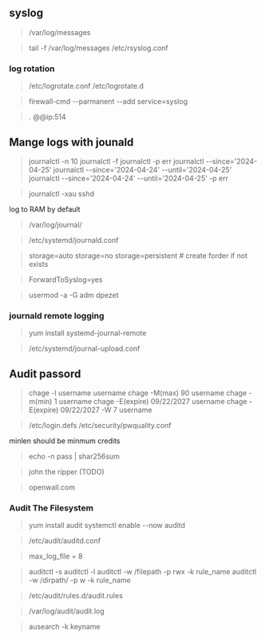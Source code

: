 ## syslog

> /var/log/messages

> tail -f /var/log/messages
> /etc/rsyslog.conf

### log rotation

> /etc/logrotate.conf
> /etc/logrotate.d

> firewall-cmd --parmanent --add service=syslog

> *.* @@ip:514

## Mange logs with jounald

> journalctl -n 10
> journalctl -f
> journalctl -p err
> journalctl --since='2024-04-25'
> journalctl --since='2024-04-24' --until='2024-04-25'
> journalctl --since='2024-04-24' --until='2024-04-25' -p err

> journalctl -xau sshd

log to RAM by default

> /var/log/journal/

> /etc/systemd/journald.conf

> storage=auto
> storage=no
> storage=persistent # create forder if not exists

> ForwardToSyslog=yes


> usermod -a -G adm dpezet

### journald remote logging

> yum install systemd-journal-remote

> /etc/systemd/journal-upload.conf

## Audit passord

> chage  -l username username
> chage  -M(max) 90 username
> chage  -m(min) 1 username
> chage  -E(expire) 09/22/2027 username
> chage  -E(expire) 09/22/2027 -W 7 username

> /etc/login.defs
> /etc/security/pwquality.conf

minlen should be minmum credits

> echo -n pass | shar256sum


> john the ripper (TODO)

> openwall.com

###  Audit The Filesystem

> yum install audit
> systemctl enable --now auditd


> /etc/audit/auditd.conf

> max_log_file = 8

> auditctl -s
> auditctl -l
> auditctl -w  /filepath -p rwx -k rule_name
> auditctl -w  /dirpath/ -p w -k rule_name

>
> /etc/audit/rules.d/audit.rules

>  /var/log/audit/audit.log

> ausearch  -k keyname









